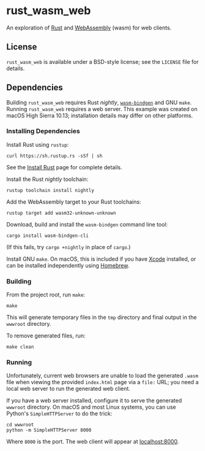 # rust\_wasm\_web

An exploration of [Rust][11] and [WebAssembly][12] (wasm) for web clients.

[11]: https://www.rust-lang.org/ "The Rust Programming Language"
[12]: https://webassembly.org/ "WebAssembly"

## License

`rust_wasm_web` is available under a BSD-style license; see the `LICENSE` 
file for details.

## Dependencies

Building `rust_wasm_web` requires Rust <em>nightly</em>, [`wasm-bindgen`][31]
and GNU `make`. Running `rust_wasm_web` requires a web server. This example was
created on macOS High Sierra 10.13; installation details may differ on other
platforms.

[31]: https://github.com/rustwasm/wasm-bindgen "wasm-bindgen"

### Installing Dependencies

Install Rust using `rustup`:

    curl https://sh.rustup.rs -sSf | sh

See the [Install Rust][41] page for complete details.

Install the Rust <em>nightly</em> toolchain:

    rustup toolchain install nightly

Add the WebAssembly target to your Rust toolchains:

    rustup target add wasm32-unknown-unknown

Download, build and install the `wasm-bindgen` command line tool:

    cargo install wasm-bindgen-cli

(If this fails, try `cargo +nightly` in place of `cargo`.)

Install GNU `make`. On macOS, this is included if you have [Xcode][42]
installed, or can be installed independently using [Homebrew][43].

[41]: https://www.rust-lang.org/install.html "Install Rust"
[42]: https://itunes.apple.com/us/app/xcode/id497799835?mt=12 "Xcode"
[43]: https://brew.sh "Homebrew"

### Building

From the project root, run `make`:

    make

This will generate temporary files in the `tmp` directory and final output
in the `wwwroot` directory.

To remove generated files, run:

    make clean

### Running

Unfortunately, current web browsers are unable to load the generated `.wasm`
file when viewing the provided `index.html` page via a `file:` URL; you need a
local web server to run the generated web client.

If you have a web server installed, configure it to serve the generated
`wwwroot` directory. On macOS and most Linux systems, you can use Python's
`SimpleHTTPServer` to do the trick:

    cd wwwroot
    python -m SimpleHTTPServer 8000

Where `8000` is the port. The web client will appear at [localhost:8000][61].

[61]: http://localhost:8000 "Web Client"

